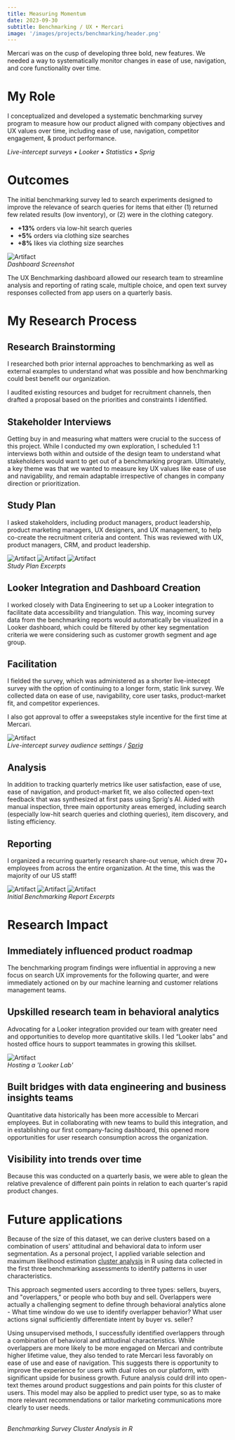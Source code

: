 ```yaml
---
title: Measuring Momentum
date: 2023-09-30
subtitle: Benchmarking / UX • Mercari
image: '/images/projects/benchmarking/header.png'
---
```


Mercari was on the cusp of developing three bold, new features. We needed a way to systematically monitor changes in ease of use, navigation, and core functionality over time.

# My Role

I conceptualized and developed a systematic benchmarking survey program to
measure how our product aligned with company objectives and UX values over time, including ease of use, navigation, competitor engagement, & product performance.

*Live-intercept surveys • Looker • Statistics • Sprig*

# Outcomes

The initial benchmarking survey led to search experiments designed to improve the relevance of search queries for items that either (1) returned few related results (low inventory), or (2) were in the clothing category.

* __+13%__ orders via low-hit search queries
* __+5%__ orders via clothing size searches
* __+8%__ likes via clothing size searches

<div class="gallery-box">
  <div class="gallery">
    <img src="/images/projects/benchmarking/dashboard-1.png" B loading="lazy" alt="Artifact">
  </div>
   <em>Dashboard Screenshot</em>
</div>

The UX Benchmarking dashboard allowed our research team to streamline analysis and reporting of rating scale, multiple choice, and open text survey responses collected from app users on a quarterly basis.

# My Research Process

## Research Brainstorming

I researched both prior internal approaches to benchmarking as well as external examples to understand what was possible and how benchmarking could best benefit our organization.

I audited existing resources and budget for recruitment channels, then drafted a proposal based on the priorities and constraints I identified.

## Stakeholder Interviews

Getting buy in and measuring what matters were crucial to the success of this project. While I conducted my own exploration, I scheduled 1:1 interviews both within and outside of the design team to understand what stakeholders would want to get out of a benchmarking program. Ultimately, a key theme was that we wanted to measure key UX values like ease of use and navigability, and remain adaptable irrespective of changes in company direction or prioritization. 

## Study Plan

I asked stakeholders, including product managers, product leadership, product marketing managers, UX designers, and UX management, to help co-create the recruitment criteria and content. This was reviewed with UX, product managers, CRM, and product leadership.

<div class="gallery-box">
  <div class="gallery">
    <img src="/images/projects/benchmarking/study-plan.jpeg" B loading="lazy" alt="Artifact">
    <img src="/images/projects/benchmarking/study-plan-3.jpeg" B loading="lazy" alt="Artifact">
    <img src="/images/projects/benchmarking/study-plan-2.jpeg" B loading="lazy" alt="Artifact">
  </div>
  <em>Study Plan Excerpts</em>
  
</div>

## Looker Integration and Dashboard Creation

I worked closely with Data Engineering to set up a Looker integration to
facilitate data accessibility and triangulation. This way, incoming survey data from the benchmarking reports would automatically be visualized in a Looker dashboard, which could be filtered by other key segmentation criteria we were considering such as customer growth segment and age group.

## Facilitation

I fielded the survey, which was administered as a shorter live-intecept survey with the option of continuing to a longer form, static link survey. We collected data on ease of use, navigability, core user tasks, product-market fit, and competitor experiences. 

I also got approval to offer a sweepstakes style incentive for the first time at Mercari. 

<div class="gallery-box">
  <div class="gallery">
    <img src="/images/projects/benchmarking/sprig.png" B loading="lazy" alt="Artifact">
  </div>
  <em>Live-intercept survey audience settings / <a href="www.sprig.com" target="_blank">Sprig</a></em>
</div>

## Analysis

In addition to tracking quarterly metrics like user satisfaction, ease of use, ease of navigation, and product-market fit, we also collected open-text feedback that was synthesized at first pass using Sprig's AI. Aided with manual
inspection, three main opportunity areas emerged, including search (especially low-hit search queries and clothing queries), item discovery, and listing efficiency.

## Reporting

I organized a recurring quarterly research share-out venue, which drew 70+ employees from across the entire organization. At the time, this was the majority of our US staff!

<div class="gallery-box">
  <div class="gallery">
    <img src="/images/projects/benchmarking/slide-1.png" B loading="lazy" alt="Artifact">
    <img src="/images/projects/benchmarking/slide-2.png" B loading="lazy" alt="Artifact">
    <img src="/images/projects/benchmarking/slide-3.jpg" loading="lazy" alt="Artifact">
  </div>
  <em>Initial Benchmarking Report Excerpts</em>
</div>

# Research Impact

## Immediately influenced product roadmap

The benchmarking program findings were influential in approving a new focus on search UX improvements for the following quarter, and were immediately actioned on by our machine learning and customer relations management teams.

## Upskilled research team in behavioral analytics

Advocating for a Looker integration provided our team with greater need and opportunities to develop more quantitative skills. I led “Looker labs” and hosted office hours to support teammates in growing this skillset.

<div class="gallery-box">
  <div class="gallery">
    <img src="/images/projects/benchmarking/looker-labs.png" B loading="lazy" alt="Artifact">
  </div>
  <em>Hosting a 'Looker Lab'</em>
</div>

## Built bridges with data engineering and business insights teams

Quantitative data historically has been more accessible to Mercari employees. But in collaborating with new teams to build this integration, and in establishing our first company-facing dashboard, this opened more opportunities for user research consumption across the organization.

## Visibility into trends over time

Because this was conducted on a quarterly basis, we were able to glean the relative prevalence of different pain points in relation to each quarter's rapid product changes.

# Future applications

Because of the size of this dataset, we can derive clusters based on a combination of users' attitudinal and behavioral data to inform user segmentation. As a personal project, I applied variable selection and  maximum likelihood estimation [cluster analysis](https://github.com/mcmahonmc/benchmarking/tree/main) in R using data collected in the first three benchmarking assessments to identify patterns in user characteristics. 

This approach segmented users according to three types: sellers, buyers, and "overlappers," or people who both buy and sell. Overlappers were actually a challenging segment to define through behavioral analytics alone - What time window do we use to identify overlapper behavior? What user actions signal sufficiently differentiate intent by buyer vs. seller?

Using unsupervised methods, I successfully identified overlappers through a combination of behavioral and attitudinal characteristics. While overlappers are more likely to be more engaged on Mercari and contribute higher lifetime value, they also tended to rate Mercari less favorably on ease of use and ease of navigation. This suggests there is opportunity to improve the experience for users with dual roles on our platform, with significant upside for business growth. Future analysis could drill into open-text themes around product suggestions and pain points for this cluster of users. This model may also be applied to predict user type, so as to make more relevant recommendations or tailor marketing communications more clearly to user needs.

<div class="gallery-box">
  <div class="gallery">
    <img src="/images/projects/benchmarking/Screenshot 2024-06-24 at 6.00.54 PM.png" B loading="lazy" alt="">
    <img src="/images/projects/benchmarking/Screenshot 2024-06-24 at 5.47.13 PM.png" B loading="lazy" alt="">
    <img src="/images/projects/benchmarking/Screenshot 2024-06-24 at 5.47.28 PM.png" B loading="lazy" alt="">
    <img src="/images/projects/benchmarking/Screenshot 2024-06-24 at 5.48.04 PM.png" B loading="lazy" alt="">
    <img src="/images/projects/benchmarking/Screenshot 2024-06-24 at 6.03.56 PM.png" B loading="lazy" alt="">
    <img src="/images/projects/benchmarking/Screenshot 2024-06-24 at 6.04.06 PM.png" B loading="lazy" alt="">
  </div>
  <em>Benchmarking Survey Cluster Analysis in R</em>
</div>
